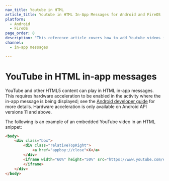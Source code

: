 ```yaml
---
nav_title: Youtube in HTML
article_title: Youtube in HTML In-App Messages for Android and FireOS
platform: 
  - Android
  - FireOS
page_order: 8
description: "This reference article covers how to add Youtube videos into HTML in-app messages for your Android or FireOS application."
channel:
  - in-app messages

---
```


# YouTube in HTML in-app messages

YouTube and other HTML5 content can play in HTML in-app messages. This requires hardware acceleration to be enabled in the activity where the in-app message is being displayed; see the [Android developer guide][84] for more details. Hardware acceleration is only available on Android API versions 11 and above.

The following is an example of an embedded YouTube video in an HTML snippet:

```html
<body>
    <div class="box">
        <div class="relativeTopRight">
            <a href="appboy://close">X</a>
        </div>
        <iframe width="60%" height="50%" src="https://www.youtube.com/embed/_x45EB3BWqI">
        </iframe>
    </div>
</body>
```

[84]: https://developer.android.com/guide/topics/graphics/hardware-accel.html#controlling
